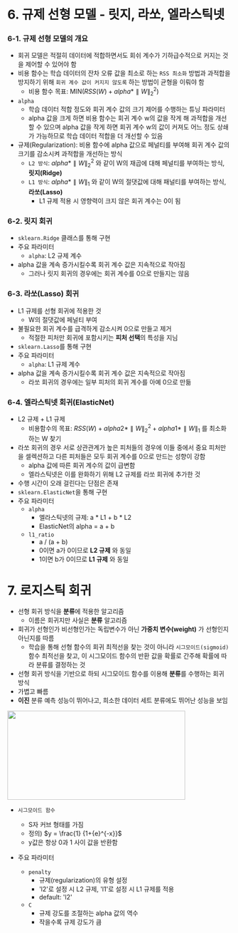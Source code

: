 # **6. 규제 선형 모델 - 릿지, 라쏘, 엘라스틱넷**

### **6-1. 규제 선형 모델의 개요**
- 회귀 모델은 적절히 데이터에 적합하면서도 회쉬 계수가 기하급수적으로 커지는 것을 제어할 수 있어야 함
- 비용 함수는 학습 데이터의 잔차 오류 값을 최소로 하는 ```RSS 최소화``` 방법과 과적합을 방지하기 위해 ```회귀 계수 값이 커지지 않도록``` 하는 방법이 균형을 이뤄야 함
	- 비용 함수 목표: MIN($RSS(W) + alpha * \parallel W\parallel_{2}^{2}$)
- ```alpha```
	- 학습 데이터 적합 정도와 회귀 계수 값의 크기 제어를 수행하는 튜닝 파라미터
	- alpha 값을 크게 하면 비용 함수는 회귀 계수 w의 값을 작게 해 과적합을 개선할 수 있으며 alpha 값을 작게 하면 회귀 계수 w의 값이 커져도 어느 정도 상쇄가 가능하므로 학습 데이터 적합을 더 개선할 수 있음
- 규제(Regularization): 비용 함수에 alpha 값으로 페널티를 부여해 회귀 계수 값의 크기를 감소시켜 과적합을 개선하는 방식
	- ```L2 방식```: $alpha * \parallel W\parallel_{2}^{2}$ 와 같이 W의 재곱에 대해 페널티를 부여하는 방식, **릿지(Ridge)**
	- ```L1 방식```: $alpha * \parallel W\parallel_{1}$ 와 같이 W의 절댓값에 대해 패널티를 부여하는 방식, **라쏘(Lasso)**
		- L1 규제 적용 시 영향력이 크지 않은 회귀 계수는 0이 됨 

### **6-2. 릿지 회귀**
- ```sklearn.Ridge``` 클래스를 통해 구현
- 주요 파라미터
	- ```alpha```: L2 규제 계수
- alpha 값을 계속 증가시킬수록 회귀 계수 값은 지속적으로 작아짐
	- 그러나 릿지 회귀의 경우에는 회귀 계수를 0으로 만들지는 않음

### **6-3. 라쏘(Lasso) 회귀**
- L1 규제를 선형 회귀에 적용한 것
	- W의 절댓값에 페널티 부여 
- 불필요한 회귀 계수를 급격하게 감소시켜 0으로 만들고 제거
	- 적절한 피처만 회귀에 포함시키는 **피처 선택**의 특성을 지님
- ```sklearn.Lasso```를 통해 구현
- 주요 파라미터
	- ```alpha```: L1 규제 계수
- alpha 값을 계속 증가시킬수록 회귀 계수 값은 지속적으로 작아짐
	- 라쏘 회귀의 경우에는 일부 피처의 회귀 계수를 아예 0으로 만듦

### **6-4. 엘라스틱넷 회귀(ElasticNet)**
- L2 규제 + L1 규제
	- 비용함수의 목표: $RSS(W) + alpha2 * \parallel W\parallel_{2}^{2} + alpha1 * \parallel W\parallel_{1}$ 를 최소화하는 W 찾기
- 라쏘 회귀의 경우 서로 상관관계가 높은 피처들의 경우에 이들 중에서 중요 피처만을 셀렉션하고 다른 피처들은 모두 회귀 계수를 0으로 만드는 성향이 강함
	- alpha 값에 따른 회귀 계수의 값이 급변함
	- 엘라스틱넷은 이를 완화하기 위해 L2 규제를 라쏘 회귀에 추가한 것
- 수행 시간이 오래 걸린다는 단점은 존재
- ```sklearn.ElasticNet```을 통해 구현
- 주요 파라미터
	- ```alpha```
		- 엘라스틱넷의 규제: a * L1 + b * L2
		- ElasticNet의 alpha = a + b 
	- ```l1_ratio``` 
		- a / (a + b) 
		- 0이면 a가 0이므로 **L2 규제** 와 동일
		- 1이면 b가 0이므로 **L1 규제** 와 동일

# **7. 로지스틱 회귀**
- 선형 회귀 방식을 **분류**에 적용한 알고리즘
  - 이름은 회귀지만 사실은 **분류** 알고리즘
- 회귀가 선형인가 비선형인가는 독립변수가 아닌 **가중치 변수(weight)** 가 선형인지 아닌지를 따름
  - 학습을 통해 선형 함수의 회귀 최적선을 찾는 것이 아니라 ```시그모이드(sigmoid)``` 함수 최적선을 찾고, 이 시그모이드 함수의 반환 값을 확률로 간주해 확률에 따라 분류를 결정하는 것 
- 선형 회귀 방식을 기반으로 하되 시그모이드 함수를 이용해 **분류**를 수행하는 회귀 방식
- 가볍고 빠름
- **이진** 분류 예측 성능이 뛰어나고, 희소한 데이터 세트 분류에도 뛰어난 성능을 보임

<img src = "https://github.com/chasubeen/ESAA_8th_YB/assets/98953721/d53ea33b-8e8c-44c5-ade1-d758f7d25d68" width = 400 height = 200>

- ```시그모이드 함수```
  - S자 커브 형태를 가짐
  - 정의) $y = \frac{1} {1+{e}^{-x}}$ 
  - y값은 항상 0과 1 사이 값을 반환함
  
- 주요 파라미터
  - ```penalty```
    - 규제(regularization)의 유형 설정 
    - 'l2'로 설정 시 L2 규제, 'l1'로 설정 시 L1 규제를 적용
    - default: 'l2'
  - ```C```
    - 규제 강도를 조절하는 alpha 값의 역수
    - 작을수록 규제 강도가 큼
    




















